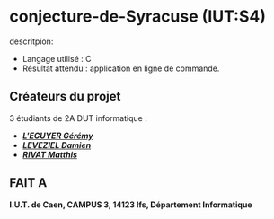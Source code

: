 # conjecture-de-Syracuse (IUT:S4)

descritpion: 

 - Langage utilisé : C
 - Résultat attendu : application en ligne de commande.

## Créateurs du projet
3 étudiants de 2A DUT informatique :
- [***L'ECUYER Gérémy***](https://github.com/GraphGeek)
- [***LEVEZIEL Damien***](https://github.com/Tidix)
- [***RIVAT Matthis***](https://github.com/MattRvt)

## FAIT A  
**I.U.T. de Caen,
CAMPUS 3,
14123 Ifs,
Département Informatique**
